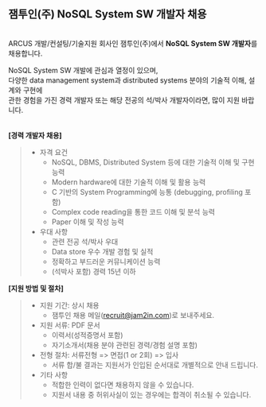 ## 잼투인(주) NoSQL System SW 개발자 채용

&nbsp; <br />
ARCUS 개발/컨설팅/기술지원 회사인 잼투인(주)에서 **NoSQL System SW 개발자**를 채용합니다.

NoSQL System SW 개발에 관심과 열정이 있으며, <br /> 
다양한 data management system과 distributed systems 분야의 기술적 이해, 설계와 구현에 <br />
관한 경험을 가진 경력 개발자 또는 해당 전공의 석/박사 개발자이라면, 많이 지원 바랍니다. <br />
&nbsp;

**[경력 개발자 채용]**

> - 자격 요건
>    - NoSQL, DBMS, Distributed System 등에 대한 기술적 이해 및 구현 능력
>    - Modern hardware에 대한 기술적 이해 및 활용 능력 
>    - C 기반의 System Programming에 능통 (debugging, profiling 포함)
>    - Complex code reading을 통한 코드 이해 및 분석 능력
>    - Paper 이해 및 작성 능력
> - 우대 사항
>    - 관련 전공 석/박사 우대
>    - Data store 우수 개발 경험 및 실적
>    - 정확하고 부드러운 커뮤니케이션 능력
>    - (석박사 포함) 경력 15년 이하

**[지원 방법 및 절차]**

> - 지원 기간: 상시 채용
>    - 잼투인 채용 메일(<recruit@jam2in.com>)로 보내주세요.
> - 지원 서류: PDF 문서
>    - 이력서(성적증명서 포함)
>    - 자기소개서(채용 분야 관련된 경력/경험 설명 포함)
> - 전형 절차: 서류전형 => 면접(1 or 2회) => 입사
>    - 서류 합/불 결과는 지원서가 인입된 순서대로 개별적으로 안내 드립니다.
> - 기타 사항
>    - 적합한 인력이 없다면 채용하지 않을 수 있습니다.
>    - 지원서 내용 중 허위사실이 있는 경우에는 합격이 취소될 수 있습니다.

